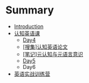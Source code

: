 # Summary

* [Introduction](README.md)
* [认知英语课](cognitive-english/README.md)
   * [Day4](cognitive-english/day4.md)
   * [[搜集]认知英语论文](cognitive-english/thesis.md)
   * [[笔记]元认知与元语言意识](cognitive-english/metacognitive-note.md)
   * [Day5](cognitive-english/day5.md)
   * Day6
* [英语实战训练营](english-tour/README.md)


